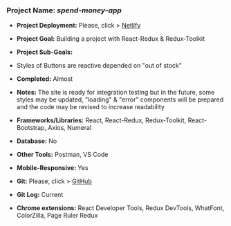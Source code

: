 
### Project Name: *spend-money-app*
- **Project Deployment:** Please, click > [Netlify](https://spend-money-app-barisd.netlify.app/)

- **Project Goal:** Building a project with React-Redux &  Redux-Toolkit
- **Project Sub-Goals:** 
- Styles of Buttons are reactive depended on "out of stock"
- **Completed:** Almost
- **Notes:** The site is ready for integration testing but in the future, some styles may be updated, "loading" & "error" components will be prepared and the code may be revised to increase readability        
- **Frameworks/Libraries:** React, React-Redux, Redux-Toolkit, React-Bootstrap, Axios, Numeral
- **Database:** No
- **Other Tools:** Postman, VS Code  
- **Mobile-Responsive:** Yes
- **Git:** Please, click > [GitHub](https://github.com/BarisGc/spend-money-app)
- **Git Log:** Current
- **Chrome extensions:** React Developer Tools, Redux DevTools, WhatFont, ColorZilla, Page Ruler Redux




